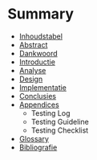 # Summary

* [Inhoudstabel](SUMMARY.md)
* [Abstract](README.md)
* [Dankwoord](Scriptie/Dankwoord.md)
* [Introductie](Scriptie/Introductie/Introductie.md)
* [Analyse](Scriptie/Technisch/AnalyseVereisten.md)
* [Design](Scriptie/Technisch/Design.md)
* [Implementatie](Scriptie/Technisch/Implementatie.md)
* [Conclusies](Scriptie/Technisch/Conclusies.md)
* [Appendices](Scriptie/Technisch/Appendices.md)
   * Testing Log
   * Testing Guideline
   * Testing Checklist
* [Glossary](GLOSSARY.md)
* [Bibliografie](Scriptie/Bibliografie.md)

